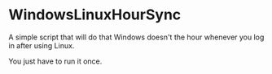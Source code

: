 # WindowsLinuxHourSync
A simple script that will do that Windows doesn't the hour whenever you log in after using Linux.

You just have to run it once.
